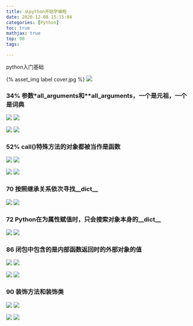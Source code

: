 ```yaml
---
title: 从python开始学编程
date: 2020-12-08 15:15:04
categories: [Python]
toc: true
mathjax: true
top: 98
tags:

---
```




python入门基础

{% asset_img label cover.jpg %}
![](从python开始学编程/cover.jpg)

<!-- more -->

### 34% 参数*all_arguments和**all_arguments，一个是元祖，一个是词典

![](/images/从python开始学编程/1.jpg)
![](从python开始学编程/1.jpg)

![](/images/从python开始学编程/2.jpg)
![](从python开始学编程/2.jpg)

### 52% __call__()特殊方法的对象都被当作是函数

![](/images/从python开始学编程/3.jpg)
![](从python开始学编程/3.jpg)

![](/images/从python开始学编程/4.jpg)
![](从python开始学编程/4.jpg)

### 70 按照继承关系依次寻找__dict__

![](/images/从python开始学编程/5.jpg)
![](从python开始学编程/5.jpg)

### 72 Python在为属性赋值时，只会搜索对象本身的__dict__

![](/images/从python开始学编程/6.jpg)
![](从python开始学编程/6.jpg)

### 86 闭包中包含的是内部函数返回时的外部对象的值

![](/images/从python开始学编程/7.jpg)
![](从python开始学编程/7.jpg)

![](/images/从python开始学编程/8.jpg)
![](从python开始学编程/8.jpg)

### 90 装饰方法和装饰类

![](/images/从python开始学编程/9.jpg)
![](从python开始学编程/9.jpg)

![](/images/从python开始学编程/10.jpg)
![](从python开始学编程/10.jpg)